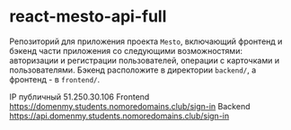 # react-mesto-api-full
Репозиторий для приложения проекта `Mesto`, включающий фронтенд и бэкенд части приложения со следующими возможностями: авторизации и регистрации пользователей, операции с карточками и пользователями. Бэкенд расположите в директории `backend/`, а фронтенд - в `frontend/`. 
  
IP публичный 51.250.30.106
Frontend https://domenmy.students.nomoredomains.club/sign-in
Backend  https://api.domenmy.students.nomoredomains.club/sign-in
